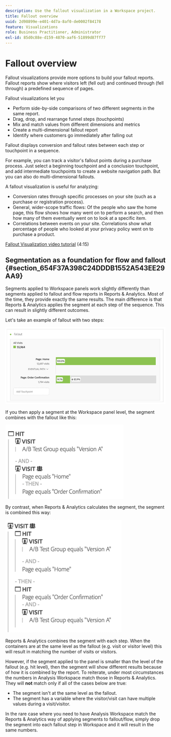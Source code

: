 ```yaml
---
description: Use the fallout visualization in a Workspace project.
title: Fallout overview
uuid: 2d98899e-e401-4d7a-8af0-de0002f84178
feature: Visualizations
role: Business Practitioner, Administrator
exl-id: 85d0c88e-d159-4870-aaf6-51899d87ff77
---
```

# Fallout overview

Fallout visualizations provide more options to build your fallout reports. Fallout reports show where visitors left (fell out) and continued through (fell through) a predefined sequence of pages.

Fallout visualizations let you

* Perform side-by-side comparisons of two different segments in the same report.
* Drag, drop, and rearrange funnel steps (touchpoints) 
* Mix and match values from different dimensions and metrics 
* Create a multi-dimensional fallout report 
* Identify where customers go immediately after falling out

Fallout displays conversion and fallout rates between each step or touchpoint in a sequence.

For example, you can track a visitor's fallout points during a purchase process. Just select a beginning touchpoint and a conclusion touchpoint, and add intermediate touchpoints to create a website navigation path. But you can also do multi-dimensional fallouts.

A fallout visualization is useful for analyzing:

* Conversion rates through specific processes on your site (such as a purchase or registration process).
* General, wider-scope traffic flows: Of the people who saw the home page, this flow shows how many went on to perform a search, and then how many of them eventually went on to look at a specific item.
* Correlations between events on your site. Correlations show what percentage of people who looked at your privacy policy went on to purchase a product.

[Fallout Visualization video tutorial](https://experienceleague.adobe.com/docs/analytics-learn/tutorials/analysis-workspace/analyzing-customer-journeys/fallout-visualization.html) (4:15)

## Segmentation as a foundation for flow and fallout {#section_654F37A398C24DDDB1552A543EE29AA9}

Segments applied to Workspace panels work slightly differently than segments applied to fallout and flow reports in Reports & Analytics. Most of the time, they provide exactly the same results. The main difference is that Reports & Analytics applies the segment at each step of the sequence. This can result in slightly different outcomes.

Let's take an example of fallout with two steps:

![](assets/fallout_segments1.png)

If you then apply a segment at the Workspace panel level, the segment combines with the fallout like this:

![](assets/fallout_seg.png)

By contrast, when Reports & Analytics calculates the segment, the segment is combined this way:

![](assets/fallout_segments3.png)

Reports & Analytics combines the segment with each step. When the containers are at the same level as the fallout (e.g. visit or visitor level) this will result in matching the number of visits or visitors.

However, if the segment applied to the panel is smaller than the level of the fallout (e.g. hit level), then the segment will show different results because of how it is combined by the report. To reiterate, under most circumstances the numbers in Analysis Workspace match those in Reports & Analytics. They will **not** match only if all of the cases below are true:

* The segment isn't at the same level as the fallout.
* The segment has a variable where the visitor/visit can have multiple values during a visit/visitor.

In the rare case where you need to have Analysis Workspace match the Reports & Analytics way of applying segments to fallout/flow, simply drop the segment into each fallout step in Workspace and it will result in the same numbers.
